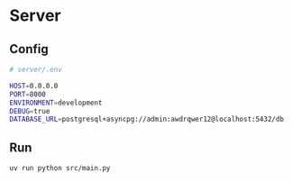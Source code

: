 # Server

## Config

```bash
# server/.env

HOST=0.0.0.0
PORT=8000
ENVIRONMENT=development
DEBUG=true
DATABASE_URL=postgresql+asyncpg://admin:awdrqwer12@localhost:5432/db
```

## Run

```bash
uv run python src/main.py
```
